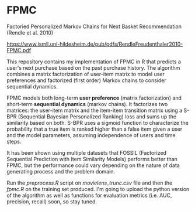 # FPMC
Factoried Personalized Markov Chains for Next Basket Recommendation (Rendle et al. 2010)

https://www.ismll.uni-hildesheim.de/pub/pdfs/RendleFreudenthaler2010-FPMC.pdf

This repository contains my implementation of FPMC in R that predicts a user's next purchase based on the past purchase history. The algorithm combines a matrix factorization of user-item matrix to model user preferences and factorized (first order) Markov chains to consider sequential dynamics.

FPMC models both long-term **user preference** (matrix factorization) and short-term **sequential dynamics** (markov chains). It factorizes two matrices: the user-item matrix and the item-item transition matrix using a S-BPR (Sequential Bayesian Personalized Ranking) loss and sums up the similarity based on both. S-BPR uses a sigmoid function to characterize the probability that a true item is ranked higher than a false item given a user and the model parameters, assuming independence of users and time steps.

It has been shown using multiple datasets that FOSSIL (Factorized Sequential Prediction with Item Similarity Models) performs better than FPMC, but the performance could vary depending on the nature of data generating process and the problem domain.

Run the *preprocess.R* script on *movielens_trunc.csv* file and then the *fpmc.R* on the training set produced. I'm going to upload the python version of the algorithm as well as functions for evaluation metrics (i.e. AUC, precision, recall) soon, so stay tuned.
